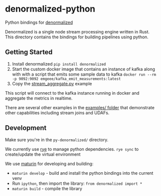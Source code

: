 denormalized-python
===

Python bindings for [denormalized](https://github.com/probably-nothing-labs/denormalized)

Denormalized is a single node stream processing engine written in Rust. This directory contains the bindings for building pipelines using python.

## Getting Started

1. Install denormalized `pip install denormalized`
2. Start the custom docker image that contains an instance of kafka along with with a script that emits some sample data to kafka `docker run --rm -p 9092:9092 emgeee/kafka_emit_measurements:latest`
3. Copy the [stream_aggregate.py](python/examples/stream_aggregate.py) example

This script will connect to the kafka instance running in docker and aggregate the metrics in realtime.

There are several other examples in the [examples/ folder](python/examples/) that demonstrate other capabilities including stream joins and UDAFs.


## Development

Make sure you're in the `py-denormalized/` directory.

We currently use [rye](https://rye.astral.sh/) to manage python dependencies.
`rye sync` to create/update the virtual environment

We use [maturin](https://www.maturin.rs/) for developing and building:
- `maturin develop` - build and install the python bindings into the current venv
- Run `ipython`, then import the library: `from denormalized import *`
- `maturin build` - compile the library

